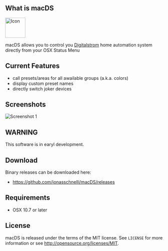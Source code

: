 What is macDS
-------
<img src="https://raw.githubusercontent.com/jonasschnelli/macDS/master/screenshots/Icon.png" alt="Icon" style="width:64px;"/>


macDS allows you to control you [Digitalstrom](https://www.digitalstrom.com) home automation system directly from your OSX Status Menu

Current Features
-------

* call presets/areas for all awailable groups (a.k.a. colors)
* display custom preset names
* directly switch joker devices


Screenshots
-------

![Screenshot 1](https://raw.githubusercontent.com/jonasschnelli/macDS/master/screenshots/macDS_beta0.2.png)

WARNING
-------

This software is in earyl development.

Download
-------

Binary releases can be downloaded here:

* https://github.com/jonasschnelli/macDS/releases


Requirements
-------

- OSX 10.7 or later


License
-------

macDS is released under the terms of the MIT license. See `LICENSE` for more
information or see http://opensource.org/licenses/MIT.
